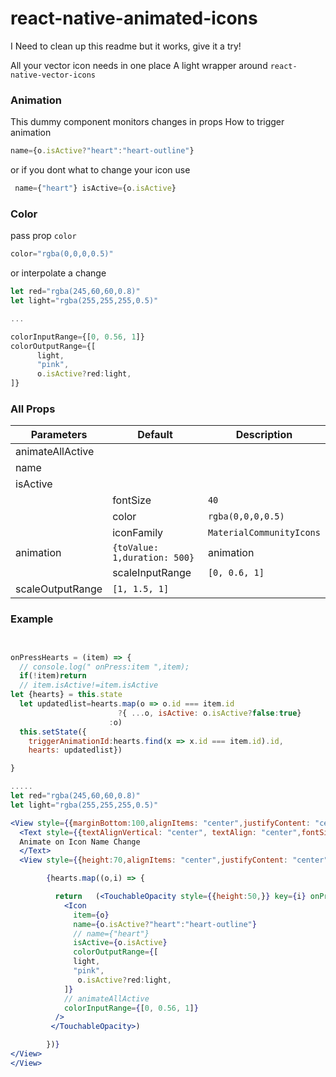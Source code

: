 # react-native-animated-icons

I Need to clean up this readme but it works, give it a try!

All your vector icon needs in one place
A light wrapper around `react-native-vector-icons`

### Animation
This dummy component monitors changes in props
How to trigger animation
```jsx
name={o.isActive?"heart":"heart-outline"}
```
or if you dont what to change your icon use
```jsx
 name={"heart"} isActive={o.isActive}
```


### Color
pass prop `color`
```jsx
color="rgba(0,0,0,0.5)"
```
or interpolate a change
```jsx
let red="rgba(245,60,60,0.8)"
let light="rgba(255,255,255,0.5)"

...

colorInputRange={[0, 0.56, 1]}
colorOutputRange={[
      light,
      "pink",
      o.isActive?red:light,
]}


```



### All Props

|Parameters|Default|Description|
|------------|----------------------------|------------------------------------|
|animateAllActive|   |
|name|  |
|isActive|  |
	| fontSize|  `40` |fontSize|
	| color|  `rgba(0,0,0,0.5)` |color|
	| iconFamily|  `MaterialCommunityIcons` |iconFamily. optoins:`Entypo`, `EvilIcons`, `FontAwesome`, `Foundation`, `Ionicons`, `MaterialIcons`, `MaterialCommunityIcons`, `Octicons`, `Zocial`, `SimpleLineIcons` |
  |animation| `{toValue: 1,duration: 500}`|animation|
	|scaleInputRange|`[0, 0.6, 1]`|    |
  |scaleOutputRange|`[1, 1.5, 1]`| |


### Example

```jsx


onPressHearts = (item) => {
  // console.log(" onPress:item ",item);
  if(!item)return
  // item.isActive!=item.isActive
let {hearts} = this.state
  let updatedlist=hearts.map(o => o.id === item.id
                        ?{ ...o, isActive: o.isActive?false:true}
                      :o)
  this.setState({
    triggerAnimationId:hearts.find(x => x.id === item.id).id,
    hearts: updatedlist})

}

.....
let red="rgba(245,60,60,0.8)"
let light="rgba(255,255,255,0.5)"

<View style={{marginBottom:100,alignItems: "center",justifyContent: "center",height:50,flexDirection:"column", }}>
  <Text style={{textAlignVertical: "center", textAlign: "center",fontSize:20 ,margin:10}}>
  Animate on Icon Name Change
  </Text>
  <View style={{height:70,alignItems: "center",justifyContent: "center",flexDirection:"row",}}>

        {hearts.map((o,i) => {

          return   (<TouchableOpacity style={{height:50,}} key={i} onPress={()=>this.onPressHearts(o)}>
            <Icon
              item={o}
              name={o.isActive?"heart":"heart-outline"}
              // name={"heart"}
              isActive={o.isActive}
              colorOutputRange={[
              light,
              "pink",
               o.isActive?red:light,
            ]}
            // animateAllActive
            colorInputRange={[0, 0.56, 1]}
          />
         </TouchableOpacity>)

        })}
</View>
</View>
```
